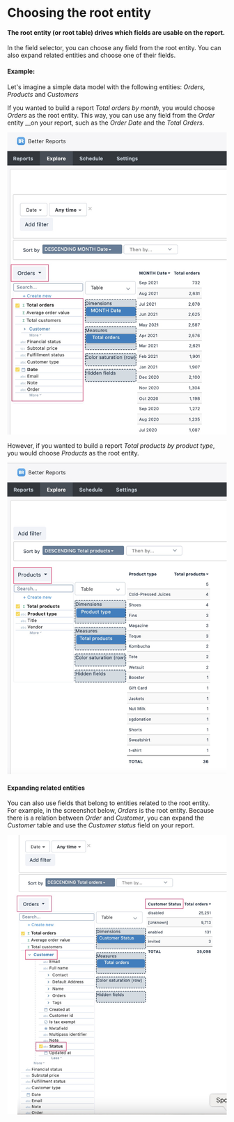 # Choosing the root entity

#### **The root entity \(or root table\) drives which fields are usable on the report.**

In the field selector, you can choose any field from the root entity. You can also expand related entities and choose one of their fields.

#### Example:

Let's imagine a simple data model with the following entities: _Orders_, _Products_ and _Customers_

If you wanted to build a report _Total orders by month_, you would choose _Orders_ as the root entity. This way, you can use any field from the _Order_ entity __on your report, such as the _Order Date_ and the _Total Orders_.

![Using Orders table as root entity](../../.gitbook/assets/image%20%2879%29.png)

However, if you wanted to build a report _Total products by product type_, you would choose _Products_ as the root entity.   


![Using Products table as root entity](../../.gitbook/assets/image%20%2880%29.png)

#### Expanding related entities

You can also use fields that belong to entities related to the root entity.  
For example, in the screenshot below, _Orders_ is the root entity. Because there is a relation between _Order_ and _Customer_, you can expand the _Customer_ table and use the _Customer status_ field on your report.

![Using fields from related entities](../../.gitbook/assets/image%20%2835%29.png)



